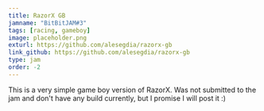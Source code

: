 ```yaml
---
title: RazorX GB
jamname: "BitBitJAM#3"
tags: [racing, gameboy]
image: placeholder.png
exturl: https://github.com/alesegdia/razorx-gb
link_github: https://github.com/alesegdia/razorx-gb
type: jam
order: -2
---
```


This is a very simple game boy version of RazorX. Was not submitted to the jam and don't have any build currently, but I promise I will post it :)
